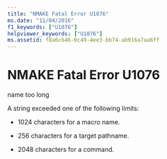 ```yaml
---
title: "NMAKE Fatal Error U1076"
ms.date: "11/04/2016"
f1_keywords: ["U1076"]
helpviewer_keywords: ["U1076"]
ms.assetid: f8a6c646-0c49-4ee3-bb74-ab916a7aa6ff
---
```

# NMAKE Fatal Error U1076

name too long

A string exceeded one of the following limits:

- 1024 characters for a macro name.

- 256 characters for a target pathname.

- 2048 characters for a command.